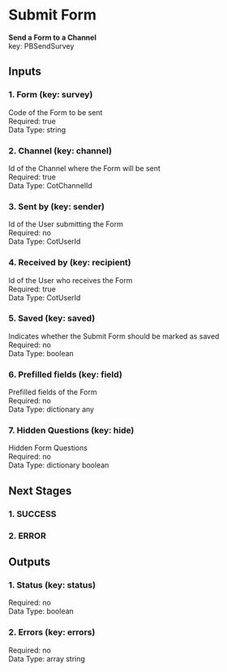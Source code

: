 # Submit Form  
  
**Send a Form to a Channel**  
key: PBSendSurvey  
## Inputs  
### 1. Form (key: survey)  
Code of the Form to be sent  
Required: true  
Data Type: string   
### 2. Channel (key: channel)  
Id of the Channel where the Form will be sent  
Required: true  
Data Type: CotChannelId   
### 3. Sent by (key: sender)  
Id of the User submitting the Form  
Required: no  
Data Type: CotUserId   
### 4. Received by (key: recipient)  
Id of the User who receives the Form  
Required: true  
Data Type: CotUserId   
### 5. Saved (key: saved)  
Indicates whether the Submit Form should be marked as saved  
Required: no  
Data Type: boolean   
### 6. Prefilled fields (key: field)  
Prefilled fields of the Form  
Required: no  
Data Type: dictionary any  
### 7. Hidden Questions (key: hide)  
Hidden Form Questions  
Required: no  
Data Type: dictionary boolean  
## Next Stages  
### 1. SUCCESS  
  
### 2. ERROR  
  
## Outputs  
### 1. Status (key: status)  
  
Required: no  
Data Type: boolean   
### 2. Errors (key: errors)  
  
Required: no  
Data Type: array string